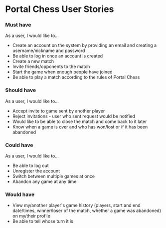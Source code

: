 # Portal Chess User Stories

### Must have

As a user, I would like to...
* Create an account on the system by providing an email and creating a username/nickname and password
* Be able to log in once an account is created
* Create a new match
* Invite friends/opponents to the match
* Start the game when enough people have joined
* Be able to play a match according to the rules of Portal Chess

### Should have

As a user, I would like to...
* Accept invite to game sent by another player
* Reject invitations - user who sent request would be notified
* Would like to be able to close the match and come back to it later
* Know when a game is over and who has won/lost or if it has been abandoned

### Could have

As a user, I would like to...
* Be able to log out
* Unregister the account
* Switch between multiple games at once
* Abandon any game at any time

### Would have
* View my/another player's game history (players, start and end date/times, winner/loser of the match, whether a game was abandoned) on my/their profile
* Be able to tell whose turn it is
